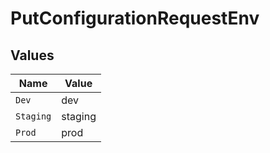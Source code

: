 # PutConfigurationRequestEnv


## Values

| Name      | Value     |
| --------- | --------- |
| `Dev`     | dev       |
| `Staging` | staging   |
| `Prod`    | prod      |